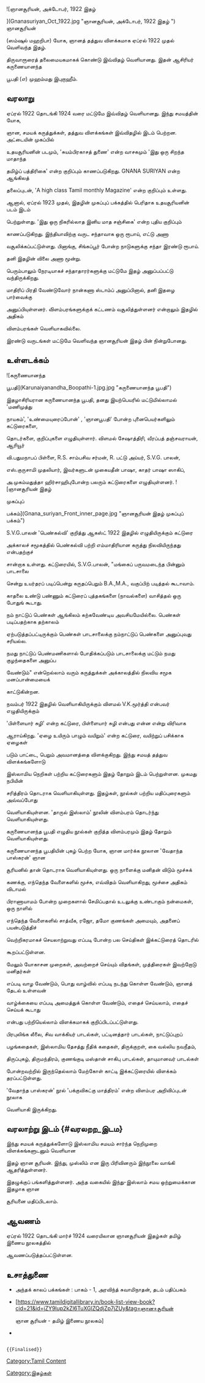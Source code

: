 ![ஞானசூரியன், அக்டோபர், 1922 இதழ்
](Gnanasuriyan_Oct_1922.jpg "ஞானசூரியன், அக்டோபர், 1922 இதழ் ") ஞானசூரியன்
(ஸம்ஷுல் மஹறிபா) யோக, ஞானத் தத்துவ விளக்கமாக ஏப்ரல் 1922 முதல் வெளிவந்த இதழ்.
திருவாரூரைத் தலைமையகமாகக் கொண்டு இவ்விதழ் வெளியானது. இதன் ஆசிரியர் கருணையானந்த
பூபதி (எ) முஹம்மது இபுறாஹீம்.

## வரலாறு

ஏப்ரல் 1922 தொடங்கி 1924 வரை மட்டுமே இவ்விதழ் வெளியானது. இந்து சமயத்தின் யோக,
ஞான, சமயக் கருத்துக்கள், தத்துவ விளக்கங்கள் இவ்விதழில் இடம் பெற்றன. அட்டையின் முகப்பில்
உதயசூரியனின் படமும், \'சுயம்பிரகாசத் துணை' என்ற வாசகமும் 'இது ஒரு சிறந்த மாதாந்த
தமிழ்ப் பத்திரிகை' என்ற குறிப்பும் காணப்படுகிறது. GNANA SURIYAN என்ற ஆங்கிலத்
தலைப்புடன், \'A high class Tamil monthly Magazine\' என்ற குறிப்பும் உள்ளது.
ஆனால், ஏப்ரல் 1923 முதல், இதழின் முகப்புப் பக்கத்தில் பெரிதாக உதயசூரியனின் படம் இடம்
பெற்றுள்ளது. 'இது ஒரு நிகரில்லாத இனிய மாத சஞ்சிகை' என்ற புதிய குறிப்பும்
காணப்படுகிறது. இந்தியாவிற்கு வருட சந்தாவாக ஒரு ரூபாய், எட்டு அணா
வசூலிக்கப்பட்டுள்ளது. பினாங்கு, சிங்கப்பூர் போன்ற நாடுகளுக்கு சந்தா இரண்டு ரூபாய்.
தனி இதழின் விலை அணா மூன்று.

பெரும்பாலும் நேரடியாகச் சந்தாதாரர்களுக்கு மட்டுமே இதழ் அனுப்பப்பட்டு வந்திருக்கிறது.
மாதிரிப் பிரதி வேண்டுவோர் நான்கணா ஸ்டாம்ப் அனுப்பினால், தனி இதழை பார்வைக்கு
அனுப்பியுள்ளனர். வி்ளம்பரங்களுக்குக் கட்டணம் வசூலித்துள்ளனர் என்றாலும் இதழில் அதிகம்
விளம்பரங்கள் வெளியாகவில்லை.

இரண்டு வருடங்கள் மட்டுமே வெளிவந்த ஞானசூரியன் இதழ் பின் நின்றுபோனது.

## உள்ளடக்கம்

![கருணையானந்த
பூபதி](Karunaiyanandha_Boopathi-1.jpg.jpg "கருணையானந்த பூபதி")
இதழாசிரியரான கருணையானந்த பூபதி, தனது இயற்பெயரில் மட்டுமில்லாமல் \'மணிமுத்து
நாயகம்', \'உண்மையுரைப்போன்' , \'ஞானபூபதி' போன்ற புனைபெயர்களிலும் கட்டுரைகளை,
தொடர்களை, குறிப்புகளை எழுதியுள்ளார். விளமல் சேஷாத்திரி, வீரப்பத் தஞ்சவராயன், ஆரியூர்
வி.பதுமநாபப் பிள்ளை, R.S. சாம்பசிவ சர்மன், R. பட்டு அய்யர், S.V.G. பாலன்,
எஸ்.குருசாமி முதலியார், இவர்களுடன் முகையதீன் பாஷா, காதர் பாஷா ஸாகிப்,
அ.முகம்மதுத்தா ஹிர்சாஹிபுபோன்ற பலரும் கட்டுரைகளை எழுதியுள்ளனர். ![ஞானசூரியன் இதழ்
முகப்புப்
பக்கம்](Gnana_suriyan_Front_inner_page.jpg "ஞானசூரியன் இதழ் முகப்புப் பக்கம்")
S.V.G.பாலன் \'பெண்கல்வி' குறித்து ஆகஸ்ட் 1922 இதழில் எழுதியிருக்கும் கட்டுரை
அக்காலச் சமூகத்தில் பெண்கல்வி பற்றி எம்மாதிரியான கருத்து நிலவியிருந்தது என்பதற்குச்
சான்றாக உள்ளது. கட்டுரையில், S.V.G.பாலன், \"மங்கைப் பருவமடைந்த பின்னும் பாடசாலை
சென்று உயர்தரப் படிப்பென்று கருதப்பெறும் B.A.,M.A., வகுப்பிற் படித்தல் கூடாவாம்.
காதலை உண்டு பண்ணும் கட்டுரைப் புத்தகங்களை (நாவல்களை) வாசித்தல் ஒரு போதுங் கூடாது.
நம் நாட்டுப் பெண்கள் ஆங்கிலம் கற்கவேண்டிய அவசியமேயில்லை. பெண்கள் படிப்பதற்காக தற்காலம்
ஏற்படுத்தப்பட்டிருக்கும் பெண்கள் பாடசாலைக்கு நம்நாட்டுப் பெண்களை அனுப்புவது சரியல்ல.
நமது நாட்டுப் பெண்மணிகளால் போதிக்கப்படும் பாடசாலைக்கு மட்டும் நமது குழந்தைகளை அனுப்ப
வேண்டும்\" என்றெல்லாம் வரும் கருத்துக்கள் அக்காலத்தில் நிலவிய சமூக மனப்பான்மையைக்
காட்டுகின்றன.

நவம்பர் 1922 இதழில் வெளியாகியிருக்கும் விளமல் V.K.மூர்த்தி என்பவர் எழுதியிருக்கும்
\'பிள்ளையார் சுழி' என்ற கட்டுரை, பிள்ளையார் சுழி என்பது என்ன என்று விரிவாக
ஆராய்கிறது. \'ஏழை உயிரும் பாழும் வயிறும்' என்ற கட்டுரை, வயிற்றுப் பசிக்காக ஏழைகள்
படும் பாட்டை, பெறும் அவமானத்தை விளக்குகிறது. இந்து சமயத் தத்துவ விளக்கங்களோடு
இஸ்லாமிய நெறிகள் பற்றிய கட்டுரைகளும் இதழ் தோறும் இடம் பெற்றுள்ளன. முகமது நபியின்
சரித்திரம் தொடராக வெளியாகியுள்ளது. இதழ்கள், நூல்கள் பற்றிய மதிப்புரைகளும் அவ்வப்போது
வெளியாகியுள்ளன. \'தாருல் இஸ்லாம்' நூலின் விளம்பரம் தொடர்ந்து வெளியாகியுள்ளது.
கருணையானந்த பூபதி எழுதிய நூல்கள் குறித்த விளம்பரமும் இதழ் தோறும் வெளியாகியுள்ளது.

கருணையானந்த பூபதியின் புகழ் பெற்ற யோக, ஞான மார்க்க நூலான \'வேதாந்த பாஸ்கரன்' ஞான
சூரியனில் தான் தொடராக வெளியாகியுள்ளது. ஒரு நாளைக்கு மனிதன் விடும் மூச்சுக்
கணக்கு, எந்தெந்த வேளைகளில் மூச்சு, எவ்விதம் வெளியாகிறது, மூச்சை அதிகம் விடாமல்
பிராணாயாமம் போன்ற முறைகளால் சேமிப்பதால் உடலுக்கு உண்டாகும் நன்மைகள், ஒரு நாளில்
எந்தெந்த வேளைகளில் சாத்வீக, ரஜோ, தமோ குணங்கள் அமையும், அதனைப் பயன்படுத்திச்
வெற்றிகரமாகச் செயலாற்றுவது எப்படி போன்ற பல செய்திகள் இக்கட்டுரைத் தொடரில்
கூறப்பட்டுள்ளன.

மேலும் யோகாசன முறைகள், அவற்றைச் செய்யும் விதங்கள், முத்திரைகள் இவற்றோடு மனிதர்கள்
எப்படி வாழ வேண்டும், பொது வாழ்வில் எப்படி நடந்து கொள்ள வேண்டும், ஞானத் தேடல் உள்ளவன்
வாழ்க்கையை எப்படி அமைத்துக் கொள்ள வேண்டும், எதைச் செய்யலாம், எதைச் செய்யக் கூடாது
என்பது பற்றியெல்லாம் விளக்கமாகக் குறிப்பிடப்பட்டுள்ளது.

பிரபுலிங்க லீலை, சிவ வாக்கியர் பாடல்கள், பட்டினத்தார் பாடல்கள், நாட்டுப்புறப்
பழங்கதைகள், இஸ்லாமிய தேசத்து நீதிக் கதைகள், திருக்குறள், கை வல்லிய நவநீதம்,
திருப்புகழ், திருமந்திரம், குணங்குடி மஸ்தான் சாகிபு பாடல்கள், தாயுமானவர் பாடல்கள்
போன்றவற்றில் இருந்தெல்லாம் மேற்கோள் காட்டி இக்கட்டுரையில் விளக்கம் தரப்பட்டுள்ளது.
\'வேதாந்த பாஸ்கரன்' நூல் \'பக்குவிகட்கு மாத்திரம்' என்ற விளம்பர அறிவிப்புடன் நூலாக
வெளியாகி இருக்கிறது.

## வரலாற்று இடம் {#வரலறற_இடம}

இந்து சமயக் கருத்துக்களோடு இஸ்லாமிய சமயம் சார்ந்த நெறிமுறை விளக்கங்களுடனும் வெளியான
இதழ் ஞான சூரியன். இந்து, முஸ்லிம் என இரு பிரிவினரும் இந்நூலை வாங்கி ஆதரித்துள்ளனர்.
இதழுக்குப் பங்களித்துள்ளனர். அந்த வகையில் இந்து-இஸ்லாம் சமய ஒற்றுமைக்கான இதழாக ஞான
சூரியனை மதிப்பிடலாம்.

## ஆவணம்

ஏப்ரல் 1922 தொடங்கி மார்ச் 1924 வரையிலான ஞானசூரியன் இதழ்கள் தமிழ் இணைய நூலகத்தில்
ஆவணப்படுத்தப்பட்டுள்ளன.

## உசாத்துணை

-   அந்தக் காலப் பக்கங்கள் : பாகம் - 1, அரவிந்த் சுவாமிநாதன், தடம் பதிப்பகம்
-   \[<https://www.tamildigitallibrary.in/book-list-view-book?cid=21&id=jZY9lup2kZl6TuXGlZQdjZp7jZUy&tag=ஞான+சூரியன>்
    ஞான சூரியன் - தமிழ் இணைய நூலகம்\]
-   

```{=mediawiki}
{{Finalised}}
```
[Category:Tamil Content](Category:Tamil_Content "wikilink")
[Category:இதழ்கள்](Category:இதழ்கள் "wikilink")
